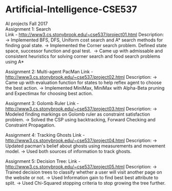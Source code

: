 # Artificial-Intelligence-CSE537<br />
AI projects Fall 2017<br />
Assignment 1: Search<br />
Link - http://www3.cs.stonybrook.edu/~cse537/project01.html
Description:
  -> Implemented BFS, DFS, Uniform cost search and A* search methods for finding goal state.
  -> Implemented the Corner search problem. Defined state space, successor function and goal test.
  -> Came up with admissable and consistent heuristics for solving corner search and food search problems using A*

Assignment 2: Multi-agent PacMan
Link - http://www3.cs.stonybrook.edu/~cse537/project02.html
Description:
  -> Came up with evaluation function for states to help reflex agent to choose the best action.
  -> Implemented MiniMax, MiniMax with Alpha-Beta pruning and Expectimax for choosing best action.

Assignment 3: Golomb Ruler
Link - http://www3.cs.stonybrook.edu/~cse537/project03.html
Description:
  -> Modeled finding markings on Golomb ruler as constraint satisfaction problem.
  -> Solved the CSP using backtracking, Forward Checking and Constraint Propagation.

Assignment 4: Tracking Ghosts
Link - http://www3.cs.stonybrook.edu/~cse537/project04.html
Description:
  -> Updated pacman's belief about ghosts using measurements and movement model.
  -> Used both sources of information to track ghosts.

Assignment 5: Decision Tree:
Link - http://www3.cs.stonybrook.edu/~cse537/project05.html
Description:
  -> Trained decision trees to classify whether a user will visit another page on the website or not.
  -> Used Information gain to find best best attribute to split.
  -> Used Chi-Squared stopping criteria to stop growing the tree further.
  
